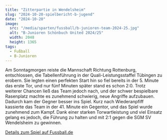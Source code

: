 ```yaml
---
title: "Zitterpartie in Wendelsheim"
slug: "2024-10-20-spielbericht-b-jugend"
date: "2024-10-20"
image:
  src: "/media/sparten/fussball/b-junioren-team-2024-25.jpg"
  alt: "B-Junioren Schönbuch United 2024/25"
  width: 2048
  height: 1365
tags:
  - Fußball
  - B-Junioren
---
```

Am Sonntagmorgen reiste die Mannschaft Richtung Rottenburg, entschlossen, die Tabellenführung in der 
Quali-Leistungsstaffel Tübingen zu erobern. Sie legten einen perfekten Start hin so fiel bereits in der 5. Minute das
erste Tor, und nur fünf Minuten später stand es schon 2:0. Trotz weiterer Chancen ließ das Team jedoch nach, und der
schwer bespielbare Rasenplatz machte es zunehmend schwierig, neue Angriffe aufzubauen. Dadurch kam der Gegner besser ins
Spiel. Kurz nach Wiederanpfiff kassierte das Team in der 41. Minute ein Gegentor, und das Spiel wurde zunehmend zum
Kampf. Dank einer starken Torwartleistung und viel Einsatz gelang es jedoch, die Führung zu halten und mit 2:1 gegen die
SGM SV Wendelsheim zu gewinnen.

[Details zum Spiel auf Fussball.de](https://www.fussball.de/spiel/sgm-sv-wendelsheim-sgm-sv-walddorf-schoenbuch-united/-/spiel/02QFVJEJ6K000000VS5489B3VUP1MFB7)